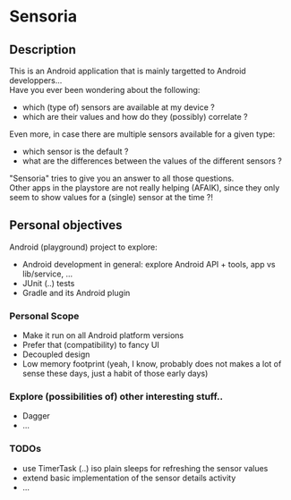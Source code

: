 Sensoria
========

## Description
This is an Android application that is mainly targetted to Android developpers...  
Have you ever been wondering about the following:
- which (type of) sensors are available at my device ?
- which are their values and how do they (possibly) correlate ?

Even more, in case there are multiple sensors available for a given type:
- which sensor is the default ?
- what are the differences between the values of the different sensors ?

"Sensoria" tries to give you an answer to all those questions.  
Other apps in the playstore are not really helping (AFAIK), since they only seem to show values for a (single) sensor at the time ?!

## Personal objectives
Android (playground) project to explore:
- Android development in general: explore Android API + tools, app vs lib/service, ...
- JUnit (..) tests
- Gradle and its Android plugin

### Personal Scope
- Make it run on all Android platform versions
- Prefer that (compatibility) to fancy UI
- Decoupled design
- Low memory footprint (yeah, I know, probably does not makes a lot of sense these days, just a habit of those early days)

### Explore (possibilities of) other interesting stuff..
- Dagger
- ...

### TODOs
- use TimerTask (..) iso plain sleeps for refreshing the sensor values
- extend basic implementation of the sensor details activity
- ...
